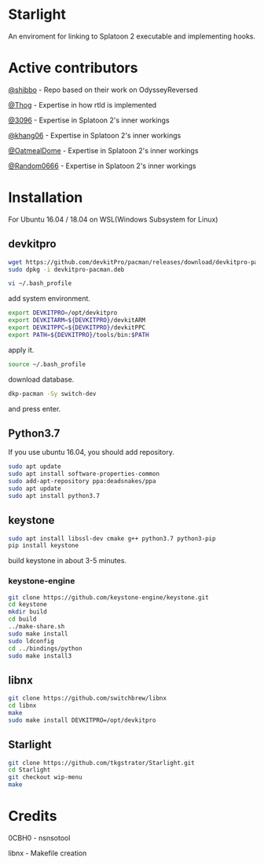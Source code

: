# Starlight
An enviroment for linking to Splatoon 2 executable and implementing hooks.

# Active contributors
[@shibbo](https://github.com/shibbo) - Repo based on their work on OdysseyReversed

[@Thog](https://github.com/Thog) - Expertise in how rtld is implemented

[@3096](https://github.com/3096) - Expertise in Splatoon 2's inner workings

[@khang06](https://github.com/khang06) - Expertise in Splatoon 2's inner workings

[@OatmealDome](https://github.com/OatmealDome) - Expertise in Splatoon 2's inner workings

[@Random0666](https://github.com/random0666) -  Expertise in Splatoon 2's inner workings

# Installation

For Ubuntu 16.04 / 18.04 on WSL(Windows Subsystem for Linux)

## devkitpro

```bash
wget https://github.com/devkitPro/pacman/releases/download/devkitpro-pacman-1.0.1/devkitpro-pacman.deb
sudo dpkg -i devkitpro-pacman.deb
```

```bash
vi ~/.bash_profile
```
add system environment.
```bash
export DEVKITPRO=/opt/devkitpro
export DEVKITARM=${DEVKITPRO}/devkitARM
export DEVKITPPC=${DEVKITPRO}/devkitPPC
export PATH=${DEVKITPRO}/tools/bin:$PATH
```
apply it.
```bash
source ~/.bash_profile
```
download database.
```bash
dkp-pacman -Sy switch-dev
```
and press enter.

## Python3.7

If you use ubuntu 16.04, you should add repository.

```bash
sudo apt update
sudo apt install software-properties-common
sudo add-apt-repository ppa:deadsnakes/ppa
sudo apt update
sudo apt install python3.7
```

## keystone

```bash
sudo apt install libssl-dev cmake g++ python3.7 python3-pip
pip install keystone
```
build keystone in about 3-5 minutes.

### keystone-engine

```bash
git clone https://github.com/keystone-engine/keystone.git
cd keystone
mkdir build
cd build
../make-share.sh
sudo make install
sudo ldconfig
cd ../bindings/python
sudo make install3
```

## libnx

```bash
git clone https://github.com/switchbrew/libnx
cd libnx
make
sudo make install DEVKITPRO=/opt/devkitpro
```

## Starlight

```bash
git clone https://github.com/tkgstrator/Starlight.git
cd Starlight
git checkout wip-menu
make
```

# Credits
0CBH0 - nsnsotool

libnx - Makefile creation
